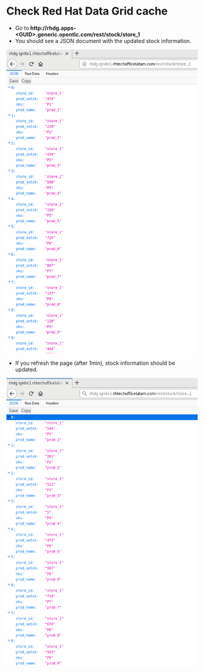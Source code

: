# Check Red Hat Data Grid cache

* Go to **http://rhdg.apps-&lt;GUID&gt;.generic.opentlc.com/rest/stock/store\_1**
* You should see a JSON document with the updated stock information.

![](../../.gitbook/assets/image%20%2854%29.png)

* If you refresh the page \(after 1min\), stock information should be updated.

![](../../.gitbook/assets/image%20%2883%29.png)

